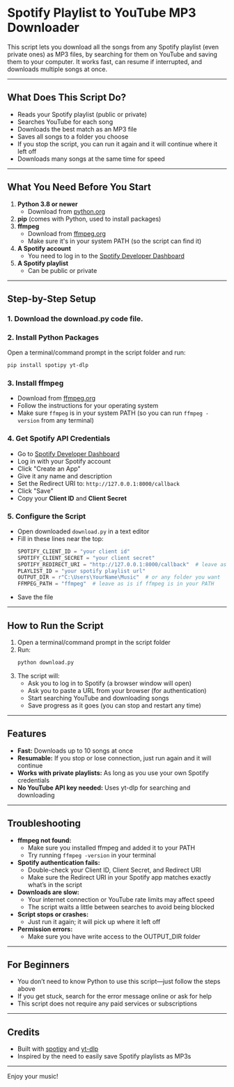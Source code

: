# Spotify Playlist to YouTube MP3 Downloader

This script lets you download all the songs from any Spotify playlist (even private ones) as MP3 files, by searching for them on YouTube and saving them to your computer. It works fast, can resume if interrupted, and downloads multiple songs at once.

---

## What Does This Script Do?
- Reads your Spotify playlist (public or private)
- Searches YouTube for each song
- Downloads the best match as an MP3 file
- Saves all songs to a folder you choose
- If you stop the script, you can run it again and it will continue where it left off
- Downloads many songs at the same time for speed

---

## What You Need Before You Start

1. **Python 3.8 or newer**
   - Download from [python.org](https://www.python.org/downloads/)
2. **pip** (comes with Python, used to install packages)
3. **ffmpeg**
   - Download from [ffmpeg.org](https://ffmpeg.org/download.html)
   - Make sure it's in your system PATH (so the script can find it)
4. **A Spotify account**
   - You need to log in to the [Spotify Developer Dashboard](https://developer.spotify.com/dashboard)
5. **A Spotify playlist**
   - Can be public or private

---

## Step-by-Step Setup

### 1. Download the download.py code file.


### 2. Install Python Packages
Open a terminal/command prompt in the script folder and run:
```sh
pip install spotipy yt-dlp
```

### 3. Install ffmpeg
- Download from [ffmpeg.org](https://ffmpeg.org/download.html)
- Follow the instructions for your operating system
- Make sure `ffmpeg` is in your system PATH (so you can run `ffmpeg -version` from any terminal)

### 4. Get Spotify API Credentials
- Go to [Spotify Developer Dashboard](https://developer.spotify.com/dashboard)
- Log in with your Spotify account
- Click "Create an App"
- Give it any name and description
- Set the Redirect URI to: `http://127.0.0.1:8000/callback`
- Click "Save"
- Copy your **Client ID** and **Client Secret**

### 5. Configure the Script
- Open downloaded `download.py` in a text editor
- Fill in these lines near the top:
  ```python
  SPOTIFY_CLIENT_ID = "your client id"
  SPOTIFY_CLIENT_SECRET = "your client secret"
  SPOTIFY_REDIRECT_URI = "http://127.0.0.1:8000/callback"  # leave as is unless you know what you're doing
  PLAYLIST_ID = "your spotify playlist url"
  OUTPUT_DIR = r"C:\Users\YourName\Music"  # or any folder you want
  FFMPEG_PATH = "ffmpeg"  # leave as is if ffmpeg is in your PATH
  ```
- Save the file

---

## How to Run the Script

1. Open a terminal/command prompt in the script folder
2. Run:
   ```sh
   python download.py
   ```
3. The script will:
   - Ask you to log in to Spotify (a browser window will open)
   - Ask you to paste a URL from your browser (for authentication)
   - Start searching YouTube and downloading songs
   - Save progress as it goes (you can stop and restart any time)

---

## Features
- **Fast:** Downloads up to 10 songs at once
- **Resumable:** If you stop or lose connection, just run again and it will continue
- **Works with private playlists:** As long as you use your own Spotify credentials
- **No YouTube API key needed:** Uses yt-dlp for searching and downloading

---

## Troubleshooting

- **ffmpeg not found:**
  - Make sure you installed ffmpeg and added it to your PATH
  - Try running `ffmpeg -version` in your terminal
- **Spotify authentication fails:**
  - Double-check your Client ID, Client Secret, and Redirect URI
  - Make sure the Redirect URI in your Spotify app matches exactly what’s in the script
- **Downloads are slow:**
  - Your internet connection or YouTube rate limits may affect speed
  - The script waits a little between searches to avoid being blocked
- **Script stops or crashes:**
  - Just run it again; it will pick up where it left off
- **Permission errors:**
  - Make sure you have write access to the OUTPUT_DIR folder

---

## For Beginners
- You don’t need to know Python to use this script—just follow the steps above
- If you get stuck, search for the error message online or ask for help 
- This script does not require any paid services or subscriptions

---

## Credits
- Built with [spotipy](https://spotipy.readthedocs.io/) and [yt-dlp](https://github.com/yt-dlp/yt-dlp)
- Inspired by the need to easily save Spotify playlists as MP3s

---

Enjoy your music! 